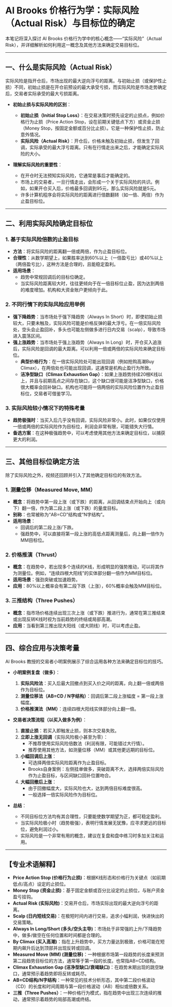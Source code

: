 # Al Brooks 价格行为学：实际风险（Actual Risk）与目标位的确定

本笔记将深入探讨 Al Brooks 价格行为学中的核心概念——“实际风险”（Actual Risk），并详细解析如何利用这一概念及其他方法来确定交易目标位。

---

## 一、什么是实际风险（Actual Risk）

实际风险是指开仓后，市场出现的最大逆向浮亏的距离。与初始止损（或保护性止损）不同，初始止损是在开仓前预设的最大承受亏损，而实际风险是市场走势确定后，交易者实际承受的最大亏损距离。

*   **初始止损与实际风险的区别**：
    *   **初始止损（Initial Stop Loss）**：在交易决策时预先设定的止损点，例如价格行为止损（Price Action Stop，设在前期关键低点下方）或资金止损（Money Stop，按固定金额或百分比止损）。它是一种保护性止损，防止意外情况。
    *   **实际风险（Actual Risk）**：开仓后，价格未触及初始止损，但发生了回调，实际承受的最大浮亏距离。只有在行情走出来之后，才能确定实际风险的大小。

*   **理解实际风险的重要性**：
    *   在开仓时无法预知实际风险，它通常是事后才能确定的。
    *   市场上的交易者，一旦行情走出，会形成一个关于实际风险的共识。例如，如果开仓买入后，价格最多回调到95元，那么实际风险就是5元。
    *   许多计算机程序会将实际风险的距离进行倍数翻转（如一倍、两倍）作为止盈目标位。

---

## 二、利用实际风险确定目标位

### 1. 基于实际风险倍数的止盈目标

*   **方法**：将实际风险的距离翻一倍或两倍，作为止盈目标位。
*   **合理性**：从数学期望上，如果胜率达到60%以上（一倍盈亏比）或40%以上（两倍盈亏比），这种方法是合理的，且能稳定盈利。
*   **适用场景**：
    *   趋势中常规回调后的目标位确定。
    *   当实际风险距离较大时，往往更倾向于在一倍目标位止盈，因为达到两倍的难度增加。机构和大资金账户更倾向于此。

### 2. 不同行情下的实际风险应用举例

*   **强下降趋势**：当市场处于强下降趋势（Always In Short）时，即使初始止损较大，只要未触及，实际风险可能是价格反弹的最大浮亏。在一倍实际风险处，空头会止盈回补，多头也可能左侧做多进行日内交易（scalp），导致市场进入震荡区间。
*   **强上涨趋势**：当市场处于强上涨趋势（Always In Long）时，开仓买入追涨后，实际风险是回调的最大距离。可以利用一倍或两倍的实际风险来确定目标位。
    *   **典型价格行为**：在一倍实际风险处可能出现回调（例如抢购高潮Buy Climax），在两倍处也可能出现回调，这通常是机构止盈行为所致。
    *   **洁净型缺口（Climax Exhaustion Gap）**：如果上涨趋势持续20根K线以上，并且与前期高点之间存在缺口，这个缺口很可能是洁净型缺口，价格很大概率会回补缺口。机构也可能将一倍两倍的实际风险位置作为止盈目标位，交易者可借鉴学习。

### 3. 实际风险较小情况下的特殊考量

*   **趋势极强时**：当买入后几乎没有回调，实际风险非常小。此时，如果仅仅使用一倍或两倍的实际风险作为目标位，利润会非常有限，可能错失大行情。
*   **备选方案**：在这种极强趋势中，可以考虑使用其他方法来确定目标位，以捕获更大的利润。

---

## 三、其他目标位确定方法

除了实际风险之外，视频还回顾并引入了其他确定目标位的有效方法。

### 1. 测量位移（Measured Move, MM）

*   **概念**：将趋势中第一段上涨（或下跌）的距离，从回调结束点开始向上（或向下）翻一倍，作为第二段上涨（或下跌）的量度目标。
*   **别称**：也常被称为“AB=CD”结构或“N字结构”。
*   **适用场景**：
    *   回调后的第二段上涨/下跌。
    *   强趋势中，可以直接将第一段上涨的高低点距离测量后，向上翻一倍作为MM目标位。

### 2. 价格推演（Thrust）

*   **概念**：在趋势中，若出现多个连续的K线，形成明显的强势推动，可以将其作为测量位。例如，“连续四根大阳线”的实体部分翻一倍作为MM目标位。
*   **适用场景**：强劲突破或加速趋势。
*   **应用**：80%以上概率会有第二段下跌（上涨），60%概率会触及MM目标位。

### 3. 三推结构（Three Pushes）

*   **概念**：指市场价格连续出现三次上涨（或下跌）推进行为，通常在第三推结束或出现反转K线时视为当前趋势的终结或局部高潮。
*   **应用**：当看到第三推出现大阳线（或大阴线）时，可以考虑止盈。

---

## 四、综合应用与决策考量

Al Brooks 教授的交易者小明案例展示了综合运用各种方法来确定目标位的技巧。

*   **小明案例复盘（做多）**：
    1.  **实际风险法**：买入后最大回撤点到买入价之间的距离，向上翻一倍或两倍作为目标位。
    2.  **测量位移法（AB=CD / N字结构）**：回调后第二段上涨幅度 = 第一段上涨幅度。
    3.  **价格推演法（MM）**：连续四根大阳线实体部分向上翻一倍。

*   **交易者决策流程（以买入做多为例）**：
    1.  **直接止损**：若买入即触发止损，则本次交易失败。
    2.  **立即上涨无回调**（实际风险极小甚至为零）：
        *   不推荐使用实际风险倍数法（利润有限，可能错过大行情）。
        *   推荐使用其他方法，如测量位移（MM）或其他更远期的目标位。
    3.  **小幅回调后上涨**：
        *   可选择两倍实际风险距离作为止盈目标。
        *   Brooks自身案例：左侧挂单做多，突破距离不大，选择两倍实际风险作为止盈目标，与区间缺口回补位置吻合。
    4.  **大幅回撤后上涨**：
        *   由于回撤幅度大，实际风险也大，达到两倍目标难度很高。
        *   一般选择一倍实际风险作为目标位。

*   **总结**：
    *   不同目标位方法均有其合理性，只要能使数学期望为正，都可稳定盈利。
    *   当实际风险极小时（趋势极强），表明行情发展无犹豫，应寻求更远的目标位，避免利润过小。
    *   实际风险是一个非常有用的概念，建议在复盘和盘中练习时多加关注和运用。

---

## 【专业术语解释】

*   **Price Action Stop (价格行为止损)**：根据K线形态和价格行为关键点（如前期低点/高点）设定的止损位。
*   **Money Stop (资金止损)**：基于固定金额或百分比设定的止损位，与账户资金盈亏挂钩。
*   **Actual Risk (实际风险)**：交易开仓后，市场实际出现的最大逆向浮亏的距离。
*   **Scalp (日内短线交易)**：在极短时间内进行交易，追求小幅利润，快进快出的交易策略。
*   **Always In Long/Short (多头/空头主导)**：市场处于非常强的上升/下降趋势中，做多/做空在任何位置和时间都是合理的。
*   **By Climax (买入高潮)**：指在上升趋势中，买方力量达到极致，价格可能在短期内飙升后达到顶部并出现反转或回调。
*   **Measured Move (MM) (测量位移)**：一种根据市场第一段趋势的长度来预测第二段趋势目标位的方法，通常等于第一段的长度。也常指AB=CD结构。
*   **Climax Exhaustion Gap (洁净型缺口/衰竭缺口)**：在趋势末期出现的跳空缺口，通常预示着趋势即将反转或耗尽。
*   **AB=CD结构/N字结构**：一种常见的技术分析形态，其中第二段价格波动（CD）的长度和时间周期与第一段价格波动（AB）相似或倍数关系。
*   **三推（Three Pushes）**：一种价格行为模式，指在趋势中出现三次连续的推动，通常预示着趋势的局部高潮或终结。